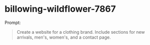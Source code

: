 # billowing-wildflower-7867

Prompt:
> Create a website for a clothing brand. Include sections for new arrivals, men's, women's, and a contact page.